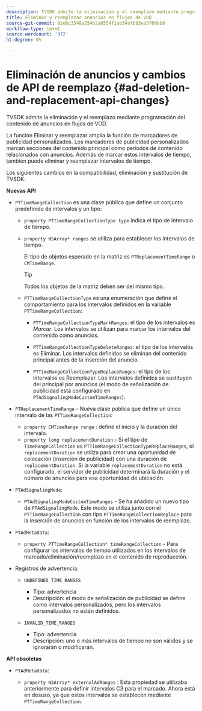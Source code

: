 ```yaml
---
description: TVSDK admite la eliminación y el reemplazo mediante programación del contenido de anuncios en flujos de VOD.
title: Eliminar y reemplazar anuncios en flujos de VOD
source-git-commit: 02ebc3548a254b2a6554f1ab34afbb3ea5f09bb8
workflow-type: tm+mt
source-wordcount: '372'
ht-degree: 0%

---
```


# Eliminación de anuncios y cambios de API de reemplazo {#ad-deletion-and-replacement-api-changes}

TVSDK admite la eliminación y el reemplazo mediante programación del contenido de anuncios en flujos de VOD.

La función Eliminar y reemplazar amplía la función de marcadores de publicidad personalizados. Los marcadores de publicidad personalizados marcan secciones del contenido principal como periodos de contenido relacionados con anuncios. Además de marcar estos intervalos de tiempo, también puede eliminar y reemplazar intervalos de tiempo.

Los siguientes cambios en la compatibilidad, eliminación y sustitución de TVSDK.

**Nuevas API**

* `PTTimeRangeCollection` es una clase pública que define un conjunto predefinido de intervalos y un tipo:

   * `property PTTimeRangeCollectionType type` indica el tipo de intervalo de tiempo.
   * `property NSArray* ranges` se utiliza para establecer los intervalos de tiempo.

     El tipo de objetos esperado en la matriz es `PTReplacementTimeRange` o `CMTimeRange`.

     >[!TIP]
     >
     >Todos los objetos de la matriz deben ser del mismo tipo.

   * `PTTimeRangeCollectionType` es una enumeración que define el comportamiento para los intervalos definidos en la variable `PTTimeRangeCollection`:

      * `PTTimeRangeCollectionTypeMarkRanges`: el tipo de los intervalos es *Marcar*. Los intervalos se utilizan para marcar los intervalos del contenido como anuncios.

      * `PTTimeRangeCollectionTypeDeleteRanges`: el tipo de los intervalos es Eliminar. Los intervalos definidos se eliminan del contenido principal antes de la inserción del anuncio.
      * `PTTimeRangeCollectionTypeReplaceRanges`: el tipo de los intervalos es Reemplazar. Los intervalos definidos se sustituyen del principal por anuncios (el modo de señalización de publicidad está configurado en `PTAdSignalingModeCustomTimeRanges`).

* `PTReplacementTimeRange` - Nueva clase pública que define un único intervalo de las `PTTimeRangeCollection`:

   * `property CMTimeRange range` : define el inicio y la duración del intervalo.
   * `property long replacementDuration` - Si el tipo de `TimeRangeCollection` es `PTTimeRangeCollectionTypeReplaceRanges`, el `replacementDuration` se utiliza para crear una oportunidad de colocación (inserción de publicidad) con una duración de `replacementDuration`. Si la variable `replacementDuration` no está configurado, el servidor de publicidad determinará la duración y el número de anuncios para esa oportunidad de ubicación.

* `PTAdSignalingMode`:

   * `PTAdSignalingModeCustomTimeRanges` - Se ha añadido un nuevo tipo de `PTAdSignalingMode`. Este modo se utiliza junto con el `PTTimeRangeCollection` con tipo `PTTimeRangeCollectionReplace` para la inserción de anuncios en función de los intervalos de reemplazo.

* `PTAdMetadata`:

   * `property PTTimeRangeCollection* timeRangeCollection` - Para configurar los intervalos de tiempo utilizados en los intervalos de marcado/eliminación/reemplazo en el contenido de reproducción.

* Registros de advertencia:

   * `UNDEFINED_TIME_RANGES`

      * Tipo: advertencia
      * Descripción: el modo de señalización de publicidad se define como intervalos personalizados, pero los intervalos personalizados no están definidos.

   * `INVALID_TIME_RANGES`

      * Tipo: advertencia
      * Descripción: uno o más intervalos de tiempo no son válidos y se ignorarán o modificarán.

**API obsoletas**

* `PTAdMetadata`:

   * `property NSArray* externalAdRanges` : Esta propiedad se utilizaba anteriormente para definir intervalos C3 para el marcado. Ahora está en desuso, ya que estos intervalos se establecen mediante `PTTimeRangeCollection`.
